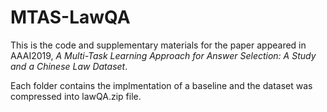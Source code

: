 # MTAS-LawQA

This is the code and supplementary materials for the paper appeared in AAAI2019, *A Multi-Task Learning Approach for Answer Selection: A Study and a Chinese Law Dataset*.

Each folder contains the implmentation of a baseline and the dataset was compressed into lawQA.zip file.